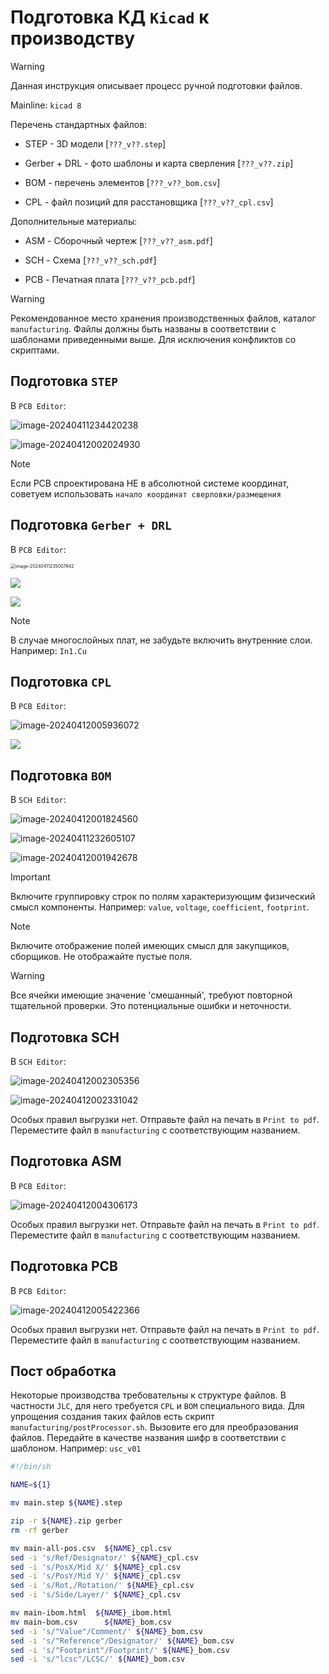 # Подготовка КД `Kicad` к производству

> [!WARNING]
>
> Данная инструкция описывает процесс ручной подготовки файлов. 


Mainline: `kicad 8`

Перечень стандартных файлов:

- STEP - 3D модели [`???_v??.step`]

- Gerber + DRL - фото шаблоны и карта сверления [`???_v??.zip`]

- BOM - перечень элементов [`???_v??_bom.csv`]

- CPL - файл позиций для расстановщика [`???_v??_cpl.csv`]

Дополнительные материалы:

- ASM - Сборочный чертеж [`???_v??_asm.pdf`]

- SCH - Схема [`???_v??_sch.pdf`]

- PCB - Печатная плата [`???_v??_pcb.pdf`]

  
> [!WARNING]
>
> Рекомендованное место хранения производственных файлов, каталог `manufacturing`. Файлы должны быть названы в соответствии с шаблонами приведенными выше. Для исключения конфликтов со скриптами.

## Подготовка `STEP`

В `PCB Editor`:

![image-20240411234420238](design//image-20240411234420238.png)

![image-20240412002024930](design//image-20240412002024930.png)

> [!NOTE]
>
> Если PCB спроектирована НЕ в абсолютной системе координат, советуем использовать `начало координат сверловки/размещения`

## Подготовка `Gerber + DRL`

В `PCB Editor`:

<img src="assets/image-20240411235007942.png" alt="image-20240411235007942" style="zoom:50%;" />

![](design//swappy-20240411-144558.png)

![](design//swappy-20240411-144935.png)

> [!NOTE]
>
> В случае многослойных плат, не забудьте включить внутренние слои. Например: `In1.Cu`

## Подготовка `CPL`

В `PCB Editor`:

![image-20240412005936072](design//image-20240412005936072.png)

![](design//swappy-20240411-145530.png)

## Подготовка `BOM`

В `SCH Editor`:

![image-20240412001824560](design//image-20240412001824560.png)

![image-20240411232605107](design//image-20240411232605107.png)

![image-20240412001942678](design//image-20240412001942678.png)

> [!Important]
>
> Включите группировку строк по полям характеризующим физический смысл компоненты. Например: `value`, `voltage`, `coefficient`, `footprint`.

> [!NOTE]
>
> Включите отображение полей имеющих смысл для закупщиков, сборщиков. Не отображайте пустые поля.

> [!WARNING]
>
> Все ячейки имеющие значение 'смешанный', требуют повторной тщательной проверки. Это потенциальные ошибки и неточности.

## Подготовка SCH

В `SCH Editor`:

![image-20240412002305356](design//image-20240412002305356.png)

![image-20240412002331042](design//image-20240412002331042.png)

Особых правил выгрузки нет. Отправьте файл на печать в `Print to pdf`. Переместите файл в `manufacturing` с соответствующим названием.

## Подготовка ASM

В `PCB Editor`:

![image-20240412004306173](design//image-20240412004306173.png)

Особых правил выгрузки нет. Отправьте файл на печать в `Print to pdf`. Переместите файл в `manufacturing` с соответствующим названием.

## Подготовка PCB

В `PCB Editor`:

![image-20240412005422366](design//image-20240412005422366.png)

Особых правил выгрузки нет. Отправьте файл на печать в `Print to pdf`. Переместите файл в `manufacturing` с соответствующим названием.

## Пост обработка

Некоторые производства требовательны к структуре файлов. В частности `JLC`, для него требуется `CPL` и `BOM` специального вида. 
Для упрощения создания таких файлов есть скрипт `manufacturing/postProcessor.sh`. Вызовите его для преобразования файлов. Передайте в качестве названия шифр в соответствии с шаблоном. Например: `usc_v01`

```bash
#!/bin/sh

NAME=${1}

mv main.step ${NAME}.step

zip -r ${NAME}.zip gerber
rm -rf gerber

mv main-all-pos.csv  ${NAME}_cpl.csv
sed -i 's/Ref/Designator/' ${NAME}_cpl.csv
sed -i 's/PosX/Mid X/' ${NAME}_cpl.csv
sed -i 's/PosY/Mid Y/' ${NAME}_cpl.csv
sed -i 's/Rot,/Rotation/' ${NAME}_cpl.csv
sed -i 's/Side/Layer/' ${NAME}_cpl.csv

mv main-ibom.html  ${NAME}_ibom.html
mv main-bom.csv		 ${NAME}_bom.csv
sed -i 's/"Value"/Comment/' ${NAME}_bom.csv
sed -i 's/"Reference"/Designator/' ${NAME}_bom.csv
sed -i 's/"Footprint"/Footprint/' ${NAME}_bom.csv
sed -i 's/"lcsc"/LCSC/' ${NAME}_bom.csv
```


